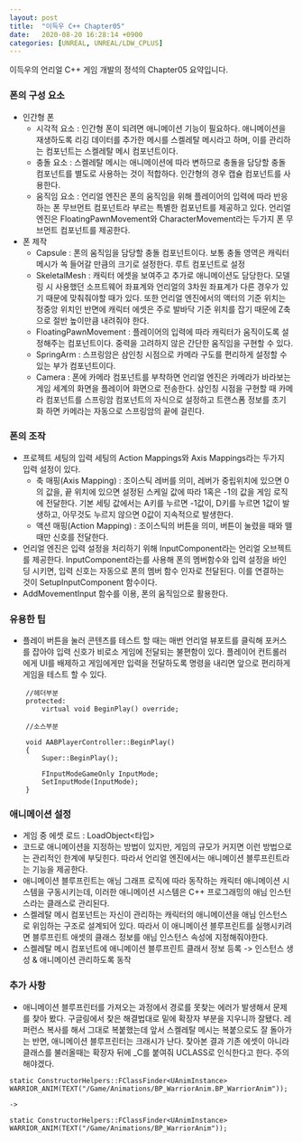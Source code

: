 ```yaml
---
layout: post
title:  "이득우 C++ Chapter05"
date:   2020-08-20 16:28:14 +0900
categories: [UNREAL, UNREAL/LDW_CPLUS]
---
```


이득우의 언리얼 C++ 게임 개발의 정석의 Chapter05 요약입니다.

### 폰의 구성 요소
- 인간형 폰
    - 시각적 요소 : 인간형 폰이 되려면 애니메이션 기능이 필요하다. 애니메이션을 재생하도록 리깅 데이터를 추가한 메시를 스켈레탈 메시라고 하며, 이를 관리하는 컴포넌트는 스켈레탈 메시 컴포넌트이다.
    - 충돌 요소 : 스켈레탈 메시는 애니메이션에 따라 변하므로 충돌을 담당할 충돌 컴포넌트를 별도로 사용하는 것이 적합하다. 인간형의 경우 캡슐 컴포넌트를 사용한다.
    - 움직임 요소 : 언리얼 엔진은 폰의 움직임을 위해 플레이어의 입력에 따라 반응하는 폰 무브먼트 컴포넌트라 부르는 특별한 컴포넌트를 제공하고 있다. 언리얼 엔진은 FloatingPawnMovement와 CharacterMovement라는 두가지 폰 무브먼트 컴포넌트를 제공한다.
- 폰 제작
    - Capsule : 폰의 움직임을 담당할 충돌 컴포넌트이다. 보통 충돌 영역은 캐릭터 메시가 쏙 들어갈 만큼의 크기로 설정한다. 루트 컴포넌트로 설정
    - SkeletalMesh : 캐릭터 에셋을 보여주고 추가로 애니메이션도 담당한다. 모델링 시 사용했던 소프트웨어 좌표계와 언리얼의 3차원 좌표계가 다른 경우가 있기 때문에 맞춰줘야할 때가 있다. 또한 언리얼 엔진에서의 액터의 기준 위치는 정중앙 위치인 반면에 캐릭터 에셋은 주로 발바닥 기준 위치를 잡기 때문에 Z축으로 절반 높이만큼 내려줘야 한다.
    - FloatingPawnMovement : 플레이어의 입력에 따라 캐릭터가 움직이도록 설정해주는 컴포넌트이다. 중력을 고려하지 않은 간단한 움직임을 구현할 수 있다.
    - SpringArm : 스프링암은 삼인칭 시점으로 카메라 구도를 편리하게 설정할 수 있는 부가 컴포넌트이다.
    - Camera : 폰에 카메라 컴포넌트를 부착하면 언리얼 엔진은 카메라가 바라보는 게임 세계의 화면을 플레이어 화면으로 전송한다. 삼인칭 시점을 구현할 때 카메라 컴포넌트를 스프링암 컴포넌트의 자식으로 설정하고 트랜스폼 정보를 초기화 하면 카메라는 자동으로 스프링암의 끝에 걸린다.

### 폰의 조작
- 프로젝트 세팅의 입력 세팅의 Action Mappings와 Axis Mappings라는 두가지 입력 설정이 있다.
    - 축 매핑(Axis Mapping) : 조이스틱 레버를 의미, 레버가 중립위치에 있으면 0의 값을, 끝 위치에 있으면 설정된 스케일 값에 따라 1혹은 -1의 값을 게임 로직에 전달한다. 기본 세팅 값에서는 A키를 누르면 -1값이, D키를 누르면 1값이 발생하고, 아무것도 누르지 않으면 0값이 지속적으로 발생한다.
    - 액션 매핑(Action Mapping) : 조이스틱의 버튼을 의미, 버튼이 눌렸을 때와 뗄 때만 신호를 전달한다.
- 언리얼 엔진은 입력 설정을 처리하기 위해 InputComponent라는 언리얼 오브젝트를 제공한다. InputComponent라는를 사용해 폰의 멤버함수와 입력 설정을 바인딩 시키면, 입력 신호는 자동으로 폰의 멤버 함수 인자로 전달된다. 이를 연결하는 것이 SetupInputComponent 함수이다.
- AddMovementInput 함수를 이용, 폰의 움직임으로 활용한다.

### 유용한 팁
- 플레이 버튼을 눌러 콘텐츠를 테스트 할 때는 매번 언리얼 뷰포트를 클릭해 포커스를 잡아야 입력 신호가 비로소 게임에 전달되는 불편함이 있다. 플레이어 컨트롤러에게 UI를 배제하고 게임에게만 입력을 전달하도록 명령을 내리면 앞으로 편리하게 게임을 테스트 할 수 있다.
```
    //헤더부분
    protected:
        virtual void BeginPlay() override;

    //소스부분

    void AABPlayerController::BeginPlay()
    {
        Super::BeginPlay();

        FInputModeGameOnly InputMode;
        SetInputMode(InputMode);
    }
```

### 애니메이션 설정
- 게임 중 에셋 로드 : LoadObject<타입>
- 코드로 애니메이션을 지정하는 방법이 있지만, 게임의 규모가 커지면 이런 방법으로는 관리적인 한계에 부딪힌다. 따라서 언리얼 엔진에서는 애니메이션 블루프린트라는 기능을 제공한다.
- 애니메이션 블루프린트는 애님 그래프 로직에 따라 동작하는 캐릭터 애니메이션 시스템을 구동시키는데, 이러한 애니메이션 시스템은 C++ 프로그래밍의 애님 인스턴스라는 클래스로 관리된다.
- 스켈레탈 메시 컴포넌트는 자신이 관리하는 캐릭터의 애니메이션을 애님 인스턴스로 위임하는 구조로 설계되어 있다. 따라서 이 애니메이션 블루프린트를 실행시키려면 블루프린트 애셋의 클래스 정보를 애님 인스턴스 속성에 지정해줘야한다.
- 스켈레탈 메시 컴포넌트에 애니메이션 블루프린트 클래서 정보 등록 -> 인스턴스 생성 & 애니메이션 관리하도록 동작

### 추가 사항
- 애니메이션 블루프린터를 가져오는 과정에서 경로를 못찾는 에러가 발생해서 문제를 찾아 봤다. 구글링에서 찾은 해결법대로 밑에 확장자 부분을 지우니까 잘됐다. 레퍼런스 복사를 해서 그대로 복붙했는데 앞서 스켈레탈 메시는 복붙으로도 잘 돌아가는 반면, 애니메이션 블루프린터는 크래시가 난다. 찾아본 결과 기존 에셋이 아니라 클래스를 불러올때는 확장자 뒤에 _C를 붙여줘 UCLASS로 인식한다고 한다. 주의해야겠다.
```
static ConstructorHelpers::FClassFinder<UAnimInstance> WARRIOR_ANIM(TEXT("/Game/Animations/BP_WarriorAnim.BP_WarriorAnim"));

->

static ConstructorHelpers::FClassFinder<UAnimInstance> WARRIOR_ANIM(TEXT("/Game/Animations/BP_WarriorAnim"));
```
